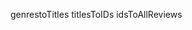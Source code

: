 <!-- The following scripts add to a specified review directory -->
genrestoTitles
titlesToIDs
idsToAllReviews